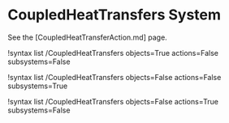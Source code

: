 # CoupledHeatTransfers System

See the [CoupledHeatTransferAction.md] page.

!syntax list /CoupledHeatTransfers objects=True actions=False subsystems=False

!syntax list /CoupledHeatTransfers objects=False actions=False subsystems=True

!syntax list /CoupledHeatTransfers objects=False actions=True subsystems=False

